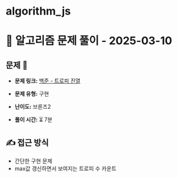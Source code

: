 # algorithm_js

# 📝 알고리즘 문제 풀이 - 2025-03-10

## 문제 📖

- **문제 링크:** [백준 - 트로피 진열](https://www.acmicpc.net/problem/1668)

- **문제 유형:** 구현

- **난이도:** 브론즈2

- **풀이 시간:** ⏳ 7분

## ✍ 접근 방식
- 간단한 구현 문제
- max값 갱신하면서 보여지는 트로피 수 카운트